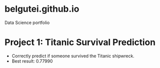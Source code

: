 # belgutei.github.io

Data Science portfolio
# Project 1: Titanic Survival Prediction 
* Correctly predict if someone survived the Titanic shipwreck. 
* Best result: 0.77990
